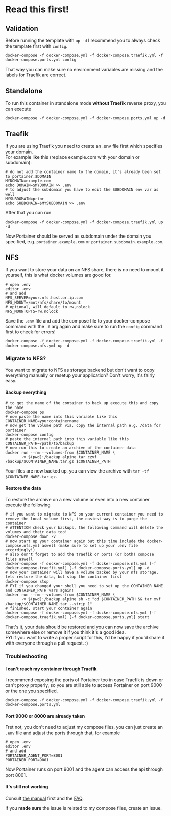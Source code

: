 # Read this first!

## Validation

Before running the template with ```up -d``` I recommend you to always check the template first with ```config```.

```shell
docker-compose -f docker-compose.yml -f docker-compose.traefik.yml -f docker-compose.ports.yml config
```

That way you can make sure no environment variables are missing and the labels for Traefik are correct.

## Standalone

To run this container in standalone mode **without Traefik** reverse proxy, you can execute

```shell
docker-compose -f docker-compose.yml -f docker-compose.ports.yml up -d
```

## Traefik

If you are using Traefik you need to create an .env file first which specifies your domain.  
For example like this (replace example.com with your domain or subdomain):

```shell
# do not add the container name to the domain, it's already been set to portainer.$DOMAIN
MYDOMAIN=example.com
echo DOMAIN=$MYDOMAIN >> .env
# to adjust the subdomain you have to edit the SUBDOMAIN env var as well
MYSUBDOMAIN=prtnr
echo SUBDOMAIN=$MYSUBDOMAIN >> .env
```

After that you can run 

```shell
docker-compose -f docker-compose.yml -f docker-compose.traefik.yml up -d
```

Now Portainer should be served as subdomain under the domain you specified, e.g. ```portainer.example.com``` or ```portainer.subdomain.example.com```.

## NFS

If you want to store your data on an NFS share, there is no need to mount it yourself, this is what docker volumes are good for.

```shell
# open .env
editor .env
# and add
NFS_SERVER=your.nfs.host.or.ip.com
NFS_MOUNT=/mnt/nfs/share/to/mount
# optional, will default to rw,nolock
NFS_MOUNTOPTS=rw,nolock
```

Save the ```.env``` file and add the compose file to your docker-compose command with the ```-f``` arg again and make sure to run the ```config``` command first to check for errors!

```shell
docker-compose -f docker-compose.yml -f docker-compose.traefik.yml -f docker-compose.nfs.yml up -d
```

### Migrate to NFS?

You want to migrate to NFS as storage backend but don't want to copy everything manually or resetup your application? Don't worry, it's fairly easy.

#### Backup everything

```shell
# to get the name of the container to back up execute this and copy the name
docker-compose ps
# now paste the name into this variable like this
CONTAINER_NAME=yourcontainername
# now get the volume path via, copy the internal path e.g. /data for portainer
docker-compose config
# paste the internal path into this variable like this
CONTAINER_PATH=/path/to/backup
# now run this to create an archive of the container data
docker run --rm --volumes-from $CONTAINER_NAME \
       -v $(pwd):/backup alpine tar czvf /backup/$CONTAINER_NAME.tar.gz $CONTAINER_PATH
```

Your files are now backed up, you can view the archive with ```tar -tf $CONTAINER_NAME.tar.gz```.

#### Restore the data

To restore the archive on a new volume or even into a new container execute the following

```shell
# if you want to migrate to NFS on your current container you need to remove the local volume first, the easiest way is to purge the container
# ATTENTION check your backups, the following command will delete the volumes and their data too!
docker-compose down -v
# now start up your container again but this time include the docker-compose.nfs.yml aswell (make sure to set up your .env file accordingly!)
# also don't forget to add the traefik or ports (or both) compose files aswell
docker-compose -f docker-compose.yml -f docker-compose.nfs.yml [-f docker-compose.traefik.yml] [-f docker-compose.ports.yml] up -d
# now your container will have a volume backed by your nfs storage, lets restore the data, but stop the container first
docker-compose stop
# FYI if you changed your shell you need to set up the CONTAINER_NAME and CONTAINER_PATH vars again!
docker run --rm --volumes-from $CONTAINER_NAME \
       -v $(pwd):/backup alpine sh -c "cd $CONTAINER_PATH && tar xvf /backup/$CONTAINER_NAME.tar --strip 1"
# finished, start your container again
docker-compose -f docker-compose.yml -f docker-compose.nfs.yml [-f docker-compose.traefik.yml] [-f docker-compose.ports.yml] start
```

That's it, your data should be restored and you can now save the archive somewhere else or remove it if you think it's a good idea.  
FYI if you want to write a proper script for this, I'd be happy if you'd share it with everyone through a pull request. :)

### Troubleshooting

#### I can't reach my container through Traefik

I recommend exposing the ports of Portainer too in case Traefik is down or can't proxy properly, so you are still able to access Portainer on port 9000 or the one you specified.

```shell
docker-compose -f docker-compose.yml -f docker-compose.traefik.yml -f docker-compose.ports.yml
```

#### Port 9000 or 8000 are already taken

Fret not, you don't need to adjust my compose files, you can just create an ```.env``` file and adjust the ports through that, for example

```shell
# open .env
editor .env
# and add
PORTAINER_AGENT_PORT=8001
PORTAINER_PORT=9001
```

Now Portainer runs on port 9001 and the agent can access the api through port 8001.

#### It's still not working

Consult [the manual](https://portainer.readthedocs.io/en/stable/) first and the [FAQ](https://portainer.readthedocs.io/en/stable/faq.html).  

If you **made sure** the issue is related to my compose files, create an issue.

